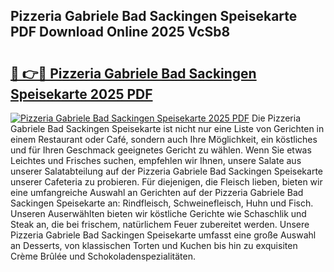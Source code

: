 ## Pizzeria Gabriele Bad Sackingen Speisekarte PDF Download Online 2025 VcSb8

# <h2><a href="http://gcd83m.nevu.top/?p=Pizzeria+Gabriele+Bad+Sackingen+Speisekarte">🔗 👉🔴 Pizzeria Gabriele Bad Sackingen Speisekarte 2025 PDF</a></h2>

[![Pizzeria Gabriele Bad Sackingen Speisekarte 2025 PDF](https://i.imgur.com/dBaPXMq.png)](http://gcd83m.nevu.top/?p=Pizzeria+Gabriele+Bad+Sackingen+Speisekarte)
Die Pizzeria Gabriele Bad Sackingen Speisekarte ist nicht nur eine Liste von Gerichten in einem Restaurant oder Café, sondern auch Ihre Möglichkeit, ein köstliches und für Ihren Geschmack geeignetes Gericht zu wählen. Wenn Sie etwas Leichtes und Frisches suchen, empfehlen wir Ihnen, unsere Salate aus unserer Salatabteilung auf der Pizzeria Gabriele Bad Sackingen Speisekarte unserer Cafeteria zu probieren. Für diejenigen, die Fleisch lieben, bieten wir eine umfangreiche Auswahl an Gerichten auf der Pizzeria Gabriele Bad Sackingen Speisekarte an: Rindfleisch, Schweinefleisch, Huhn und Fisch. Unseren Auserwählten bieten wir köstliche Gerichte wie Schaschlik und Steak an, die bei frischem, natürlichem Feuer zubereitet werden. Unsere Pizzeria Gabriele Bad Sackingen Speisekarte umfasst eine große Auswahl an Desserts, von klassischen Torten und Kuchen bis hin zu exquisiten Crème Brûlée und Schokoladenspezialitäten.
